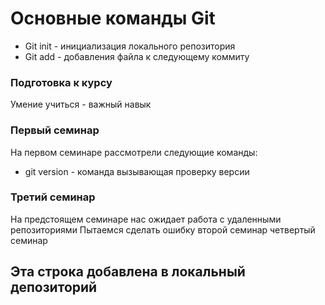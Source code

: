 # Основные команды Git

+ Git init - инициализация локального репозитория
+ Git add - добавления файла к следующему коммиту

### Подготовка к курсу
Умение учиться - важный навык

### Первый семинар
На первом семинаре рассмотрели следующие команды:
* git version - команда вызывающая проверку версии

### Третий семинар
На предстоящем семинаре нас ожидает работа с удаленными репозиториями
Пытаемся сделать ошибку
второй семинар
четвертый семинар

## Эта строка добавлена в локальный депозиторий
